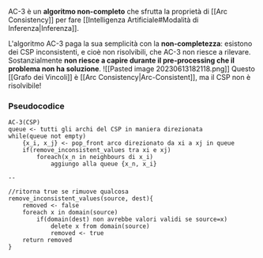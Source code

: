 AC-3 è un **algoritmo non-completo** che sfrutta la proprietà di [[Arc Consistency]] per fare [[Intelligenza Artificiale#Modalità di Inferenza|Inferenza]].

L'algoritmo AC-3 paga la sua semplicità con la **non-completezza**: esistono dei CSP inconsistenti, e cioè non risolvibili, che AC-3 non riesce a rilevare. Sostanzialmente **non riesce a capire durante il pre-processing che il problema non ha soluzione**.
![[Pasted image 20230613182118.png]]
Questo [[Grafo dei Vincoli]] è [[Arc Consistency|Arc-Consistent]], ma il CSP non è risolvibile!
### Pseudocodice

```
AC-3(CSP)
queue <- tutti gli archi del CSP in maniera direzionata
while(queue not empty)
	{x_i, x_j} <- pop_front arco direzionato da xi a xj in queue
	if(remove_inconsistent_values tra xi e xj)
		foreach(x_n in neighbours di x_i)
			aggiungo alla queue {x_n, x_i}

--

//ritorna true se rimuove qualcosa
remove_inconsistent_values(source, dest){
	removed <- false
	foreach x in domain(source)
		if(domain(dest) non avrebbe valori validi se source=x)
			delete x from domain(source)
			removed <- true
	return removed
}

```
